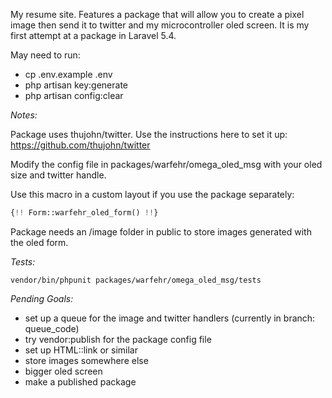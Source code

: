 My resume site. Features a package that will allow you to create a pixel image then send it to twitter and my microcontroller oled screen. It is my first attempt at a package in Laravel 5.4.

May need to run:
- cp .env.example .env 
- php artisan key:generate
- php artisan config:clear


*Notes:*

Package uses thujohn/twitter. Use the instructions here to set it up:
https://github.com/thujohn/twitter

Modify the config file in packages/warfehr/omega_oled_msg with your oled size and twitter handle.

Use this macro in a custom layout if you use the package separately:
```php
{!! Form::warfehr_oled_form() !!}
```
Package needs an /image folder in public to store images generated with the oled form.

*Tests:*
```
vendor/bin/phpunit packages/warfehr/omega_oled_msg/tests 
```

*Pending Goals:*
- set up a queue for the image and twitter handlers (currently in branch: queue_code)
- try vendor:publish for the package config file
- set up HTML::link or similar
- store images somewhere else
- bigger oled screen
- make a published package
